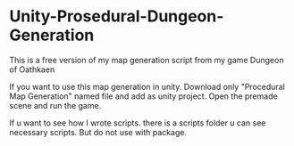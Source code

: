 # Unity-Prosedural-Dungeon-Generation
This is a free version of my map generation script from my game Dungeon of Oathkaen

If you want to use this map generation in unity. Download only "Procedural Map Generation" named file and add as unity project. Open the premade scene and run the game.

If u want to see how I wrote scripts. there is a scripts folder u can see necessary scripts. But do not use with package.
